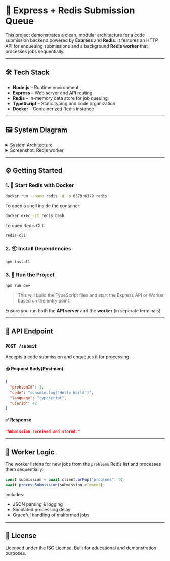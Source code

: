 # 🧩 Express + Redis Submission Queue

This project demonstrates a clean, modular architecture for a code submission backend powered by **Express** and **Redis**. It features an HTTP API for enqueuing submissions and a background **Redis worker** that processes jobs sequentially.

---

## 🛠 Tech Stack

- **Node.js** – Runtime environment
- **Express** – Web server and API routing
- **Redis** – In-memory data store for job queuing
- **TypeScript** – Static typing and code organization
- **Docker** – Containerized Redis instance

---

## 🖼️ System Diagram

<details>
  <summary>System Architecture</summary>
  <img src="worker/public/assets/images/image.png" alt="Screenshot 1" />
</details>

<details>
  <summary>Screenshot: Redis worker</summary>
  <img src="worker/public/assets/images/image1.png" alt="Screenshot 2" />
</details>

---

## ⚙️ Getting Started

### 1. 🐳 Start Redis with Docker

```bash
docker run --name redis -d -p 6379:6379 redis
```

To open a shell inside the container:
```bash
docker exec -it redis bash
```

To open Redis CLI:
```bash
redis-cli
```

### 2. 📦 Install Dependencies

```bash
npm install
```

### 3. 🚀 Run the Project

```bash
npm run dev
```

> This will build the TypeScript files and start the Express API or Worker based on the entry point.

Ensure you run both the **API server** and the **worker** (in separate terminals).

---

## 🔗 API Endpoint

### `POST /submit`

Accepts a code submission and enqueues it for processing.

#### 📥 Request Body(Postman)
```json
{
  "problemId": 1,
  "code": "console.log('Hello World')",
  "language": "typescript",
  "userId": 42
}
```

#### ✅ Response
```json
"Submission received and stored."
```

---

## 🧠 Worker Logic

The worker listens for new jobs from the `problems` Redis list and processes them sequentially:

```ts
const submission = await client.brPop("problems", 0);
await processSubmission(submission.element);
```

Includes:
- JSON parsing & logging
- Simulated processing delay
- Graceful handling of malformed jobs

---

## 🧪 License

Licensed under the ISC License. Built for educational and demonstration purposes.

